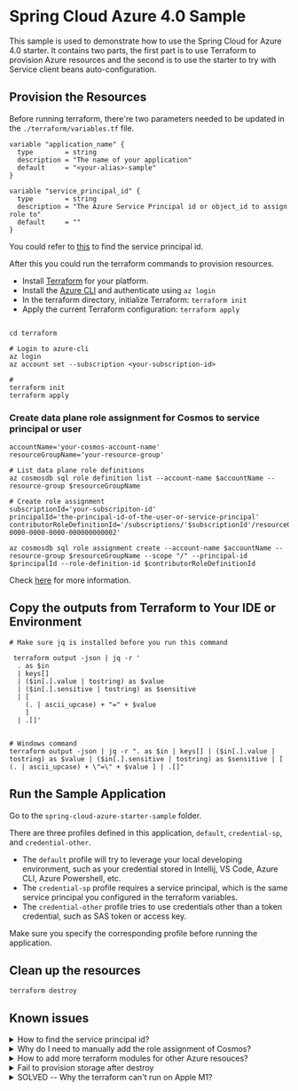 # Spring Cloud Azure 4.0 Sample
This sample is used to demonstrate how to use the Spring Cloud for Azure 4.0 starter. It contains two parts, the first part is to use Terraform to provision Azure resources and the second is to use the starter to try with Service client beans auto-configuration.

## Provision the Resources
Before running terraform, there're two parameters needed to be updated in the `./terraform/variables.tf` file. 

```hcl
variable "application_name" {
  type        = string
  description = "The name of your application"
  default     = "<your-alias>-sample"
}

variable "service_principal_id" {
  type        = string
  description = "The Azure Service Principal id or object_id to assign role to"
  default     = ""
}
```
You could refer to [this](#known-issues) to find the service principal id.

After this you could run the terraform commands to provision resources.

- Install [Terraform](https://www.terraform.io/) for your platform.
- Install the [Azure CLI](https://aka.ms/nubesgen-install-az-cli) and authenticate using `az login`
- In the terraform directory, initialize Terraform: `terraform init`
- Apply the current Terraform configuration: `terraform apply`

```shell

cd terraform

# Login to azure-cli
az login
az account set --subscription <your-subscription-id>

# 
terraform init
terraform apply
```

### Create data plane role assignment for Cosmos to service principal or user
```shell
accountName='your-cosmos-account-name'
resourceGroupName='your-resource-group'

# List data plane role definitions
az cosmosdb sql role definition list --account-name $accountName --resource-group $resourceGroupName

# Create role assignment
subscriptionId='your-subscripiton-id'
principalId='the-principal-id-of-the-user-or-service-principal'
contributorRoleDefinitionId='/subscriptions/'$subscriptionId'/resourceGroups/'$resourceGroupName'/providers/Microsoft.DocumentDB/databaseAccounts/'$accountName'/sqlRoleDefinitions/00000000-0000-0000-0000-000000000002'

az cosmosdb sql role assignment create --account-name $accountName --resource-group $resourceGroupName --scope "/" --principal-id $principalId --role-definition-id $contributorRoleDefinitionId
```
Check [here](#known-issues) for more information.


## Copy the outputs from Terraform to Your IDE or Environment
```shell
# Make sure jq is installed before you run this command

 terraform output -json | jq -r '
  . as $in
  | keys[]
  | ($in[.].value | tostring) as $value
  | ($in[.].sensitive | tostring) as $sensitive
  | [
    (. | ascii_upcase) + "=" + $value
    ]
  | .[]'  
  
```

```shell
# Windows command
terraform output -json | jq -r ". as $in | keys[] | ($in[.].value | tostring) as $value | ($in[.].sensitive | tostring) as $sensitive | [ (. | ascii_upcase) + \"=\" + $value ] | .[]"
```

## Run the Sample Application

Go to the `spring-cloud-azure-starter-sample` folder.

There are three profiles defined in this application, `default`, `credential-sp`, and `credential-other`.

- The `default` profile will try to leverage your local developing environment, such as your credential stored in Intellij, VS Code, Azure CLI, Azure Powershell, etc.
- The `credential-sp` profile requires a service principal, which is the same service principal you configured in the terraform variables.
- The `credential-other` profile tries to use credentials other than a token credential, such as SAS token or access key.

Make sure you specify the corresponding profile before running the application.

## Clean up the resources

```shell
terraform destroy
```

## Known issues

<details>
  <summary>How to find the service principal id?</summary>
  
  The service principal id is the `Object Id` you could find from the portal by:
  
  `Azure Active Directory` --> `Enterprise applications` --> `App applications`, and then search your service principal created before. 
  
  ![aad enterprise application](./images/aad_enterprise_applications.jpg)
  
  ![aad_application_object_id](./images/aad_object_id.jpg)
</details>

<details>
  <summary>Why do I need to manually add the role assignment of Cosmos?</summary>  
  
  If you're accsing the Cosmos DB using a service principal or your signed-in user credential, you need to assign data plane role assignment to either your service pricipal or the user. 
  https://github.com/MicrosoftDocs/azure-docs/blob/master/articles/cosmos-db/how-to-setup-rbac.md#concepts. 
  
  However to configure such data plane role assignment is not supported [via Azure Portal](https://github.com/MicrosoftDocs/azure-docs/blob/master/articles/cosmos-db/how-to-setup-rbac.md#is-it-possible-to-manage-role-definitions-and-role-assignments-from-the-azure-portal) or [using terraform](https://github.com/hashicorp/terraform-provider-azurerm/issues/10817). So now we need to create such role assignments via CLI, Powershell, or ARM template.
</details> 

<details>
  <summary>How to add more terraform modules for other Azure resouces?</summary>  
  
  With knowledge of these two components [terraform-provider-azurecaf](https://github.com/aztfmod/terraform-provider-azurecaf) and [terraform-provider-azurerm](https://github.com/hashicorp/terraform-provider-azurerm) will help you easily write your own terraform scripts. The `terraform-provider-azurecaf` is used to create names for Azure resouces, and the `terraform-provider-azurerm` is used to define the actual resouces. 

- Refer to this [reference](https://registry.terraform.io/providers/hashicorp/azurerm/latest/docs) to learn the supported arguments and output of each resource type.
- Use Visual Studio Code and install the [Terraform](https://marketplace.visualstudio.com/items?itemName=HashiCorp.terraform) and [Azure Terraform](https://marketplace.visualstudio.com/items?itemName=ms-azuretools.vscode-azureterraform) extensions.
- Refer to https://github.com/aztfmod/terraform-provider-azurecaf to see [supported resources](https://github.com/aztfmod/terraform-provider-azurecaf#resource-status).
- Refer to https://github.com/hashicorp/terraform-provider-azurerm to see whether is a feature supported.
</details> 


<details>
  <summary>Fail to provision storage after destroy</summary>  
  
  https://github.com/hashicorp/terraform-provider-azurerm/issues/7880
  
  If you run `terraform apply` immediately after `terraform destroy`, it will complain the storage container can't be found. Just wait a couple minutes to run `terraform apply` will solve this problem.
</details> 

<details>
  <summary>SOLVED -- Why the terraform can't run on Apple M1?</summary>  
  
  `terraform-provider-azurecaf` doesn't have a darwin_arm64 package now. https://github.com/aztfmod/terraform-provider-azurecaf/issues/95
</details>  




